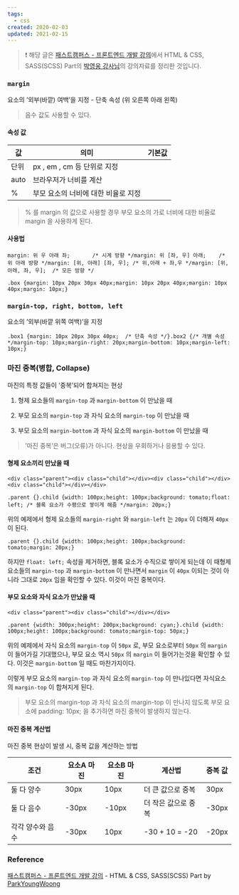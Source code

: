 ```yaml
---
tags:
  - css
created: 2020-02-03
updated: 2021-02-15
---
```


> ❗️ 해당 글은 [패스트캠퍼스 - 프론트엔드 개발 강의](https://www.fastcampus.co.kr/dev_online_react/)에서 HTML & CSS, SASS(SCSS) Part의 [박영웅 강사님](https://github.com/ParkYoungWoong)의 강의자료를 정리한 것입니다.

### `margin`

요소의 ’외부(바깥) 여백’을 지정 - 단축 속성 (위 오른쪽 아래 왼쪽)

> 음수 값도 사용할 수 있다.

#### 속성 값

| 값   | 의미                                | 기본값 |
| ---- | ----------------------------------- | ------ |
| 단위 | px , em , cm 등 단위로 지정         |        |
| auto | 브라우저가 너비를 계산              |        |
| %    | 부모 요소의 너비에 대한 비율로 지정 |        |

> % 를 margin 의 값으로 사용할 경우 부모 요소의 가로 너비에 대한 비율로 margin 을 사용하게 된다.

#### 사용법

```
margin: 위 우 아래 좌;       /* 시계 방향 */margin: 위 [좌, 우] 아래;    /* 위 아래 방향 */margin: [위, 아래] [좌, 우]; /* 위,아래 + 좌,우 */margin: [위, 아래, 좌, 우];  /* 모든 방향 */
```

```
.box {margin: 10px 20px 30px 40px;margin: 10px 20px 40px;margin: 10px 40px;margin: 10px;}
```

### `margin-top, right, bottom, left`

요소의 ’외부(바깥 위쪽 여백)’을 지정

```
.box1 {margin: 10px 20px 30px 40px;  /* 단축 속성 */}.box2 {/* 개별 속성 */margin-top: 10px;margin-right: 20px;margin-bottom: 10px;margin-left: 10px;}
```

### 마진 중복(병합, Collapse)

마진의 특정 값들이 ’중복’되어 합쳐지는 현상

1. 형제 요소들의 `margin-top` 과 `margin-bottom` 이 만났을 때

1. 부모 요소의 `margin-top` 과 자식 요소의 `margin-top` 이 만났을 때

1. 부모 요소의 `margin-bottom` 과 자식 요소의 `margin-bottom` 이 만났을 때

> ’마진 중복’은 버그(오류)가 아니다. 현상을 우회하거나 응용할 수 있다.

#### 형제 요소끼리 만났을 때

```
<div class="parent"><div class="child"></div><div class="child"></div><div class="child"></div></div>
```

```
.parent {}.child {width: 100px;height: 100px;background: tomato;float: left; /* 블록 요소가 수평으로 쌓이게 해줌 */margin: 20px;}
```

위의 예제에서 형제 요소들의 `margin-right` 와 `margin-left` 는 `20px` 이 더해져 `40px` 이 된다.

```
.parent {}.child {width: 100px;height: 100px;background: tomato;margin: 20px;}
```

하지만 `float: left;` 속성을 제거하면, 블록 요소가 수직으로 쌓이게 되는데 이 때형제 요소들의 `margin-top` 과 `margin-bottom` 이 만나면서 `margin` 이 `40px` 이되는 것이 아니라 그대로 `20px` 임을 확인할 수 있다. 이것이 마진 중복이다.

#### 부모 요소와 자식 요소가 만났을 때

```
<div class="parent"><div class="child"></div></div>
```

```
.parent {width: 300px;height: 200px;background: cyan;}.child {width: 100px;height: 100px;background: tomato;margin-top: 50px;}
```

위의 예제에서 자식 요소의 `margin-top` 이 `50px` 로, 부모 요소로부터 `50px` 의 `margin` 이 들어가길 기대했으나, 부모 요소 역시 `50px` 의 `margin` 이 들어가는것을 확인할 수 있다. 이것은 `margin-bottom` 일 때도 마찬가지이다.

이렇게 부모 요소의 `margin-top` 과 자식 요소의 `margin-top` 이 만나있다면 자식요소의 `margin-top` 이 합쳐지게 된다.

> 부모 요소의 margin-top 과 자식 요소의 margin-top 이 만나지 않도록 부모 요소에 padding: 10px; 을 추가하면 마진 중복이 발생하지 않는다.

#### 마진 중복 계산법

마진 중복 현상이 발생 시, 중복 값을 계산하는 방법

| 조건             | 요소A 마진 | 요소B 마진 | 계산법              | 중복 값 |
| ---------------- | ---------- | ---------- | ------------------- | ------- |
| 둘 다 양수       | 30px       | 10px       | 더 큰 값으로 중복   | 30px    |
| 둘 다 음수       | -30px      | -10px      | 더 작은 값으로 중복 | -30px   |
| 각각 양수와 음수 | -30px      | 10px       | -30 + 10 = -20      | -20px   |

### Reference

[패스트캠퍼스 - 프론트엔드 개발 강의](https://www.fastcampus.co.kr/dev_online_react/) - HTML & CSS, SASS(SCSS) Part by [ParkYoungWoong](https://github.com/ParkYoungWoong)
